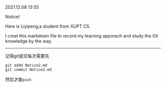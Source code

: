 2021.12.08 13:55 

Notice!

Here is Liyipeng,a student from XUPT CS.

I creat this markdown file to record my learning apporach and study the Git knowledge by the way.

------------------------------------------------------------------------------------------------------

记得git提交每次需要先

```shell
git addd Notice2.md
git commit Notice2.md

```

然后才能`push` 